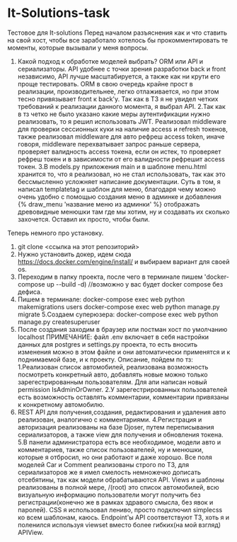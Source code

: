 # It-Solutions-task
Тестовое для It-solutions
Перед началом разъяснения как и что ставить на свой хост, чтобы все заработало хотелось бы прокомментировать те моменты, которые вызывали у меня вопросы.
1. Какой подход к обработке моделей выбрать? ORM или API и сериализаторы. API удобнее с точки зрения разработки back и front независимо, API лучше масштабируется, а также как ни крути
его проще тестировать. ORM в свою очередь крайне прост в реализации, производительнее, легко отлаживается, но при этом тесно привязывает front к back'y.
Так как в ТЗ я не увидел четких требований к реализации данного момента, я выбрал API.
2.Так как в тз четко не было указано какие меры аутентификации нужно реализовать, то я решил использовать JWT. Реализовал middleware для проверки сессионных куки на наличие access и refresh токенов, также реализовал middleware для авто рефреш access token, иначе говоря, middleware перехватывает запрос раньше сервера, проверяет валидность access токена, если он истек, то проверяет рефреш токен и в зависимости от его валидности рефрешит access токен.
3.В models.py приложения main и в шаблоне menu.html хранится то, что я реализовал, но не стал использовать, так как это бессмысленно усложняет написание документации. Суть в том, я написал templatetag и шаблон для меню, благодаря чему можно очень 
удобно с помощью создания меню в админке и добавления {% draw_menu 'название меню из админки' %} отображать древовидные менюшки там где мы хотим, ну и создавать их сколько захочется. Оставил их просто, чтобы были.


Теперь немного про установку.
1. git clone <ссылка на этот репозиторий>
2. Нужно установить докер, идем сюда https://docs.docker.com/engine/install/ и выбираем вариант для своей os.
3. Переходим в папку проекта, после чего в терминале пишем 'docker-compose up --build -d) //возможно у вас будет docker compose без дефиса.
4. Пишем в терминале: 
    docker-compose exec web python makemigrations users
    docker-compose exec web python manage.py migrate
5.Создаем суперюзера: docker-compose exec web python manage.py createsuperuser
6. После создания заходим в браузер или постман хост по умолчанию localhost
ПРИМЕЧАНИЕ: файл .env включает в себя настройки данных для postgres и settings.py проекта, то есть вносить изменения можно в этом файле и они автоматически применятся и к поднимаемой базе, и к проекту.
Описание, пойдем по тз:
1.Реализован список автомобилей, реализована возможность посмотреть конкретный авто, добавлять новые можно только зарегестрированным пользователям. Для апи написан новый permission IsAdminOrOwner.
2.У зарегестрированных пользователей есть возможность оставлять комментарии, комментарии привязаны к конкретному автомобилю.
3. REST API для получения,создания, редактирования и удаления авто реализован, аналогично с комментариями.
4.Регистрация и авторизация реализованы на базе Djoser, путем переписывания сериализаторов, а также view для получения и обновления токена.
5.В панели администратора есть все необходимое, модели авто и комментариев, также список пользователей, ну и менюшки, которые я отбросил, но они работают и даже хорошо.
Все поля моделей Car и Comment реализованы строго по ТЗ, для сериализаторов же я имел смелость немножечко дописать отсебятины, так как модели обрабатываются API.
Views и шаблоны реализованы в полной мере, /(root) это список автомобилей, всю визуальную информацию пользователи могут получить без регистрации(конечно же в рамках здравого смысла, без явок и паролей).
CSS я использовал лениво, просто подключил simplecss ко всем шаблонам, каюсь.
Endpoint'ы API соответствуют ТЗ, хоть я и поленился используя viewset вместо более гибких(на мой взгляд) APIView.






